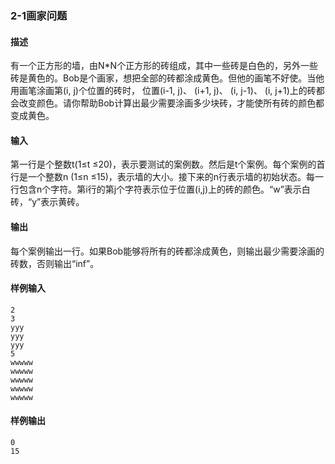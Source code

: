 ### 2-1画家问题

#### 描述

有一个正方形的墙，由N*N个正方形的砖组成，其中一些砖是白色的，另外一些砖是黄色的。Bob是个画家，想把全部的砖都涂成黄色。但他的画笔不好使。当他用画笔涂画第(i, j)个位置的砖时， 位置(i-1, j)、 (i+1, j)、 (i, j-1)、 (i, j+1)上的砖都会改变颜色。请你帮助Bob计算出最少需要涂画多少块砖，才能使所有砖的颜色都变成黄色。



#### 输入

第一行是个整数t(1≤t ≤20)，表示要测试的案例数。然后是t个案例。每个案例的首行是一个整数n (1≤n ≤15)，表示墙的大小。接下来的n行表示墙的初始状态。每一行包含n个字符。第i行的第j个字符表示位于位置(i,j)上的砖的颜色。“w”表示白砖，“y”表示黄砖。

#### 输出

每个案例输出一行。如果Bob能够将所有的砖都涂成黄色，则输出最少需要涂画的砖数，否则输出“inf”。

#### 样例输入

```
2
3
yyy
yyy
yyy
5
wwwww
wwwww
wwwww
wwwww
wwwww
```



#### 样例输出

```
0
15 
```

